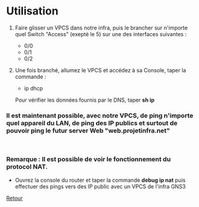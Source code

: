 # **Utilisation**

1. Faire glisser un VPCS dans notre infra, puis le brancher sur n'importe quel Switch "Access" (exepté le 5) sur une des interfaces suivantes :  
   - 0/0
   - 0/1
   - 0/2

2. Une fois branché, allumez le VPCS et accédez à sa Console, taper la commande :  
   - ip dhcp  

    Pour vérifier les données fournis par le DNS, taper **sh ip**

### Il est maintenant possible, avec notre VPCS, de ping n'importe quel appareil du LAN, de ping des IP publics et surtout de pouvoir ping le futur server Web "web.projetinfra.net"  

<br>

### Remarque : Il est possible de voir le fonctionnement du protocol NAT.
 - Ouvrez la console du router et taper la commande **debug ip nat** puis effectuer des pings vers des IP public avec un VPCS de l'infra GNS3

[Retour](/Documentation/Installation.md)